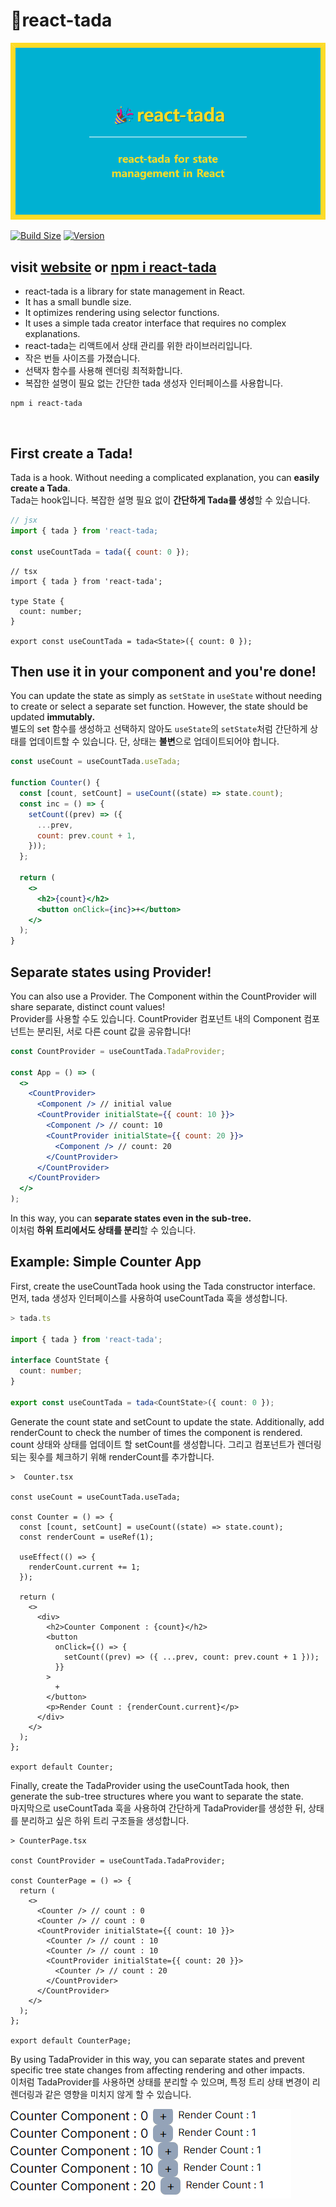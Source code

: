 # 🎉react-tada

<p>
  <img src="tada.jpg" alt="react-tada main image">
</p>

[![Build Size](https://img.shields.io/bundlephobia/minzip/react-tada?label=bundle%20size&style=flat&colorA=&colorB=)](https://bundlephobia.com/package/react-tada@0.0.1) [![Version](https://img.shields.io/npm/v/react-tada?style=flat&colorA=&colorB=)](https://www.npmjs.com/package/react-tada)
<br />

## visit [website](https://react-tada-website.vercel.app/) or [npm i react-tada](https://www.npmjs.com/package/react-tada)

- react-tada is a library for state management in React.
- It has a small bundle size.
- It optimizes rendering using selector functions.
- It uses a simple tada creator interface that requires no complex explanations.
- react-tada는 리액트에서 상태 관리를 위한 라이브러리입니다.
- 작은 번들 사이즈를 가졌습니다.
- 선택자 함수를 사용해 렌더링 최적화합니다.
- 복잡한 설명이 필요 없는 간단한 tada 생성자 인터페이스를 사용합니다.

```
npm i react-tada
```

<br />

## First create a Tada!

Tada is a hook.
Without needing a complicated explanation, you can **easily create a Tada**.
<br />
Tada는 hook입니다.
복잡한 설명 필요 없이 **간단하게 Tada를 생성**할 수 있습니다.

```jsx
// jsx
import { tada } from 'react-tada;

const useCountTada = tada({ count: 0 });
```

```tsx
// tsx
import { tada } from 'react-tada';

type State {
  count: number;
}

export const useCountTada = tada<State>({ count: 0 });
```

## Then use it in your component and you're done!

You can update the state as simply as `setState` in `useState` without needing to create or select a separate set function.
However, the state should be updated **immutably.**
<br />
별도의 set 함수를 생성하고 선택하지 않아도 `useState`의 `setState`처럼 간단하게 상태를 업데이트할 수 있습니다.
단, 상태는 **불변**으로 업데이트되어야 합니다.

```jsx
const useCount = useCountTada.useTada;

function Counter() {
  const [count, setCount] = useCount((state) => state.count);
  const inc = () => {
    setCount((prev) => ({
      ...prev,
      count: prev.count + 1,
    }));
  };

  return (
    <>
      <h2>{count}</h2>
      <button onClick={inc}>+</button>
    </>
  );
}
```

## Separate states using Provider!

You can also use a Provider.
The Component within the CountProvider will share separate, distinct count values!
<br />
Provider를 사용할 수도 있습니다.
CountProvider 컴포넌트 내의 Component 컴포넌트는 분리된, 서로 다른 count 값을 공유합니다!

```jsx
const CountProvider = useCountTada.TadaProvider;

const App = () => (
  <>
    <CountProvider>
      <Component /> // initial value
      <CountProvider initialState={{ count: 10 }}>
        <Component /> // count: 10
        <CountProvider initialState={{ count: 20 }}>
          <Component /> // count: 20
        </CountProvider>
      </CountProvider>
    </CountProvider>
  </>
);
```

In this way, you can **separate states even in the sub-tree.**
<br />
이처럼 **하위 트리에서도 상태를 분리**할 수 있습니다.

## Example: Simple Counter App

First, create the useCountTada hook using the Tada constructor interface.
<br />
먼저, tada 생성자 인터페이스를 사용하여 useCountTada 훅을 생성합니다.

```ts
> tada.ts

import { tada } from 'react-tada';

interface CountState {
  count: number;
}

export const useCountTada = tada<CountState>({ count: 0 });
```

Generate the count state and setCount to update the state. Additionally, add renderCount to check the number of times the component is rendered.
<br />
count 상태와 상태를 업데이트 할 setCount를 생성합니다. 그리고 컴포넌트가 렌더링되는 횟수를 체크하기 위해 renderCount를 추가합니다.

```tsx
>  Counter.tsx

const useCount = useCountTada.useTada;

const Counter = () => {
  const [count, setCount] = useCount((state) => state.count);
  const renderCount = useRef(1);

  useEffect(() => {
    renderCount.current += 1;
  });

  return (
    <>
      <div>
        <h2>Counter Component : {count}</h2>
        <button
          onClick={() => {
            setCount((prev) => ({ ...prev, count: prev.count + 1 }));
          }}
        >
          +
        </button>
        <p>Render Count : {renderCount.current}</p>
      </div>
    </>
  );
};

export default Counter;
```

Finally, create the TadaProvider using the useCountTada hook, then generate the sub-tree structures where you want to separate the state.
<br />
마지막으로 useCountTada 훅을 사용하여 간단하게 TadaProvider를 생성한 뒤, 상태를 분리하고 싶은 하위 트리 구조들을 생성합니다.

```tsx
> CounterPage.tsx

const CountProvider = useCountTada.TadaProvider;

const CounterPage = () => {
  return (
    <>
      <Counter /> // count : 0
      <Counter /> // count : 0
      <CountProvider initialState={{ count: 10 }}>
        <Counter /> // count : 10
        <Counter /> // count : 10
        <CountProvider initialState={{ count: 20 }}>
          <Counter /> // count : 20
        </CountProvider>
      </CountProvider>
    </>
  );
};

export default CounterPage;
```

By using TadaProvider in this way, you can separate states and prevent specific tree state changes from affecting rendering and other impacts.
<br />
이처럼 TadaProvider를 사용하면 상태를 분리할 수 있으며, 특정 트리 상태 변경이 리렌더링과 같은 영향을 미치지 않게 할 수 있습니다.

<p>
  <img src="./examples/react-tada-examples.gif" alt="react-tada counter example image">
</p>
